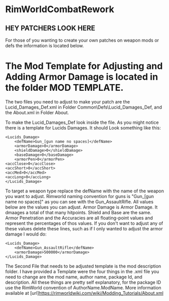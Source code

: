 # RimWorldCombatRework
## HEY PATCHERS LOOK HERE

For those of you wanting to create your own patches on weapon mods or defs the information is located below.

# The Mod Template for Adjusting and Adding Armor Damage is located in the folder MOD TEMPLATE.

The two files you need to adjust to make your patch are the Lucid_Damages_Def.xml in Folder Common\Defs\Lucid_Damages_Def, and the About.xml in Folder About.

To make the Lucid_Damages_Def look inside the file. As you might notice there is a template for Lucids Damages.
It should Look something like this:

	<Lucids_Damage>
		<defName>Gun_[gun name no spaces]</defName>
		<armorDamage>0</armorDamage>
		<shieldDamage>0</shieldDamage>
		<baseDamage>0</baseDamage>
		<armorPen>0</armorPen>
    <accClose>0</accClose>
    <accShort>0</accShort>
    <accMed>0</accMed>
    <accLong>0</accLong>
	</Lucids_Damage>

To target a weapon type replace the defName with the name of the weapon you want to adjust. 
Rimworld naming convention for guns is "Gun_[gun name no spaces]" as you can see with the Gun_AssaultRifle.
All values below are the values you can adjust. Armor Damage is Armor Damage. It dmaages a total of that many hitpoints.
Shield and Base are the same. Armor Penetration and the Accuracies are all floating-point values and represent the percentages of
thos values. If you don't want to adjust any of these values delete these lines, such as if I only wanted to adjust the armor damage I would do:

	<Lucids_Damage>
		<defName>Gun_AssaultRifle</defName>
		<armorDamage>500000</armorDamage>
	</Lucids_Damage>

 The Second File that needs to be adjusted template is the mod description folder. I have provided a Template were the four things in the .xml file
 you need to change are the mod name, author name, package Id, and description. All these things are pretty self explanatory, for the package ID use the
 RimWorld convention of AuthorName.ModName. More information available at [url]https://rimworldwiki.com/wiki/Modding_Tutorials/About.xml
